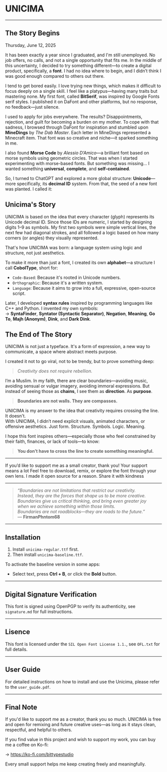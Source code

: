 # UNICIMA

---

## The Story Begins

Thursday, June 12, 2025

It has been exactly a year since I graduated, and I'm still unemployed. No job offers, no calls, and not a single opportunity that fits me. In the middle of this uncertainty, I decided to try something different—to create a digital product, specifically, a **font**. I had no idea where to begin, and I didn’t think I was good enough compared to others out there.

I tend to get bored easily. I love trying new things, which makes it difficult to focus deeply on a single skill. I feel like a platypus—having many traits but mastering none. My first font, called **BitSerif**, was inspired by Google Fonts serif styles. I published it on DaFont and other platforms, but no response, no feedback—just silence.

I used to apply for jobs everywhere. The results? Disappointments, rejection, and guilt for becoming a burden on my mother. To cope with that sadness, I browsed through DaFont for inspiration and stumbled upon **MineDings** by *The Dab Master*. Each letter in MineDings represented a Minecraft item. That font was so creative and niche—it sparked something in me.

I also found **Morse Code** by *Alessio D’Amico*—a brilliant font based on morse symbols using geometric circles. That was when I started experimenting with morse-based fonts. But something was missing... I wanted something **universal**, **complete**, and **self-contained**.

So, I turned to ChatGPT and explored a more global structure: **Unicode**—more specifically, its **decimal ID** system. From that, the seed of a new font was planted. I called it:

## Unicima's Story

UNICIMA is based on the idea that every character (glyph) represents its Unicode decimal ID. Since those IDs are numeric, I started by designing digits 1–9 as symbols. My first two symbols were simple vertical lines, the next few had diagonal strokes, and all followed a logic based on how many corners (or angles) they visually represented.

That's how UNICIMA was born: a language system using logic and structure, not just aesthetics.

To make it more than just a font, I created its own **alphabet**—a structure I call **CobolType**, short for:


- `Code-Based`: Because it's rooted in Unicode numbers.
- `Orthographic`: Because it's a written system.
- `Language`: Because it aims to grow into a full, expressive, open-source script.

Later, I developed **syntax rules** inspired by programming languages like C++ and Python. I invented my own symbols:  
→ **SyntaFinder**, **Syntator (Syntactic Separator)**, **Negation**, **Meaning**, **Go To**, **Majh (Anonym)**, **Dink**, and **Dark Dink**.

## The End of The Story

UNICIMA is not just a typeface. It's a form of expression, a new way to communicate, a space where abstract meets purpose.

I created it not to go viral, not to be trendy, but to prove something deep:  
> *Creativity does not require rebellion.*

I’m a Muslim. In my faith, there are clear boundaries—avoiding music, avoiding sensual or vulgar imagery, avoiding immoral expressions. But instead of seeing those as **chains**, I see them as **direction**. As **purpose**.

> **Boundaries are not walls. They are compasses.**

UNICIMA is my answer to the idea that creativity requires crossing the line.  
It doesn't.  
With UNICIMA, I didn’t need explicit visuals, animated characters, or offensive aesthetics. Just form. Structure. Symbols. Logic. Meaning.

I hope this font inspires others—especially those who feel constrained by their faith, finances, or lack of tools—to know:  
> **You don’t have to cross the line to create something meaningful.**  

---

If you’d like to support me as a small creator, thank you! Your support means a lot 
Feel free to download, remix, or explore the font through your own lens. I made it open source for a reason. Share it with kindness 

---
  
> *“Boundaries are not limitations that restrict our creativity.  
> Instead, they are the forces that shape us to be more creative.  
> Boundaries give us critical thinking, and bring even greater joy  
> when we achieve something within those limits.  
> Boundaries are not roadblocks—they are roads to the future.”*  
> — **FirmanPhntom68**

---

## Installation

1. Install `unicima-regular.ttf` first.  
2. Then install `unicima-baseline.ttf`.

To activate the baseline version in some apps:
- Select text, press **Ctrl + B**, or click the **Bold** button.

---

## Digital Signature Verification

This font is signed using OpenPGP to verify its authenticity, see `signature.md` for full instructions.

---

## Lisence

This font is licensed under the `SIL Open Font License 1.1.`, see `OFL.txt` for full details.

---

## User Guide

For detailed instructions on how to install and use the Unicima, please refer to the `user_guide.pdf`.

---

## Final Note

If you'd like to support me as a creator, thank you so much.
UNICIMA is free and open for remixing and future creative uses—as long as it stays clean, respectful, and helpful to others.

If you find value in this project and wish to support my work,
you can buy me a coffee on Ko-fi:

→ https://ko-fi.com/bittypestudio

Every small support helps me keep creating freely and meaningfully.
